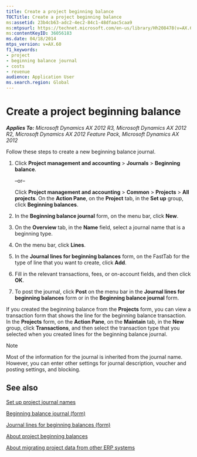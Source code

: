 ```yaml
---
title: Create a project beginning balance
TOCTitle: Create a project beginning balance
ms:assetid: 23b4cb63-adc2-4ec2-84c1-48dfaac5caa9
ms:mtpsurl: https://technet.microsoft.com/en-us/library/Hh208478(v=AX.60)
ms:contentKeyID: 36056183
ms.date: 04/18/2014
mtps_version: v=AX.60
f1_keywords:
- project
- beginning balance journal
- costs
- revenue
audience: Application User
ms.search.region: Global
---
```


# Create a project beginning balance 


_**Applies To:** Microsoft Dynamics AX 2012 R3, Microsoft Dynamics AX 2012 R2, Microsoft Dynamics AX 2012 Feature Pack, Microsoft Dynamics AX 2012_

Follow these steps to create a new beginning balance journal.

1.  Click **Project management and accounting** \> **Journals** \> **Beginning balance**.
    
    –or–
    
    Click **Project management and accounting** \> **Common** \> **Projects** \> **All projects**. On the **Action Pane**, on the **Project** tab, in the **Set up** group, click **Beginning balances**.

2.  In the **Beginning balance journal** form, on the menu bar, click **New**.

3.  On the **Overview** tab, in the **Name** field, select a journal name that is a beginning type.

4.  On the menu bar, click **Lines**.

5.  In the **Journal lines for beginning balances** form, on the FastTab for the type of line that you want to create, click **Add**.

6.  Fill in the relevant transactions, fees, or on-account fields, and then click **OK**.

7.  To post the journal, click **Post** on the menu bar in the **Journal lines for beginning balances** form or in the **Beginning balance journal** form.

If you created the beginning balance from the **Projects** form, you can view a transaction form that shows the line for the beginning balance transaction. In the **Projects** form, on the **Action Pane**, on the **Maintain** tab, in the **New** group, click **Transactions**, and then select the transaction type that you selected when you created lines for the beginning balance journal.


> [!NOTE]
> <P>Most of the information for the journal is inherited from the journal name. However, you can enter other settings for journal description, voucher and posting settings, and blocking.</P>



## See also

[Set up project journal names](set-up-project-journal-options.md)

[Beginning balance journal (form)](https://technet.microsoft.com/en-us/library/hh209585\(v=ax.60\))

[Journal lines for beginning balances (form)](https://technet.microsoft.com/en-us/library/hh227479\(v=ax.60\))

[About project beginning balances](about-project-beginning-balances.md)

[About migrating project data from other ERP systems](about-migrating-project-data-from-other-erp-systems.md)

  


